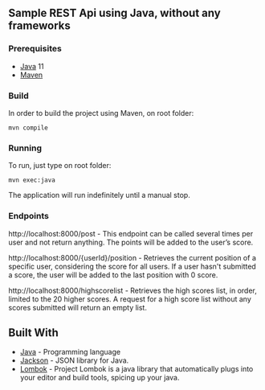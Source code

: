 ## Sample REST Api using Java, without any frameworks

### Prerequisites

* [Java](https://www.java.com/) 11
* [Maven](https://maven.apache.org/)

### Build

In order to build the project using Maven, on root folder:
```
mvn compile
```

### Running

To run, just type on root folder:
```
mvn exec:java
```

The application will run indefinitely until a manual stop. 

### Endpoints
http://localhost:8000/post - This endpoint can be called several times per user and not return anything. 
The points will be added to the user’s score.

http://localhost:8000/{userId}/position - Retrieves the current position of a specific user, considering the score for all users. 
If a user hasn't submitted a score, the user will be added to the last position with 0 score.

http://localhost:8000/highscorelist - Retrieves the high scores list, in order, limited to the 20 higher scores. 
A request for a high score list without any scores submitted will return an empty list.

## Built With

* [Java](https://www.java.com/) - Programming language
* [Jackson](https://github.com/FasterXML/jackson) - JSON library for Java.
* [Lombok](https://projectlombok.org/) - Project Lombok is a java library that automatically plugs into your editor and build tools, spicing up your java.